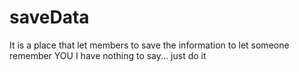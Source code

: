 # saveData
It is a place that let members to save the information to let someone remember YOU
I have nothing to say... just do it
